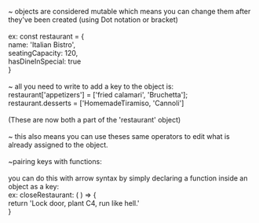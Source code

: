 ~ objects are considered mutable which means you can change them after they've been created (using Dot notation or bracket)  
  \
ex: const restaurant = {  
name: 'Italian Bistro',  
seatingCapacity: 120,  
hasDineInSpecial: true  
}  
  \
~ all you need to write to add a key to the object is:  
restaurant['appetizers'] = ['fried calamari', 'Bruchetta'];  
restaurant.desserts = ['HomemadeTiramiso, 'Cannoli']  
  \
(These are now both a part of the 'restaurant' object)  
  \
~ this also means you can use theses same operators to edit what is already assigned to the object.  
  \
~pairing keys with functions:  
  \
you can do this with arrow syntax by simply declaring a function inside an object as a key:  
ex: closeRestaurant: ( ) => {  
return 'Lock door, plant C4, run like hell.'  
}
